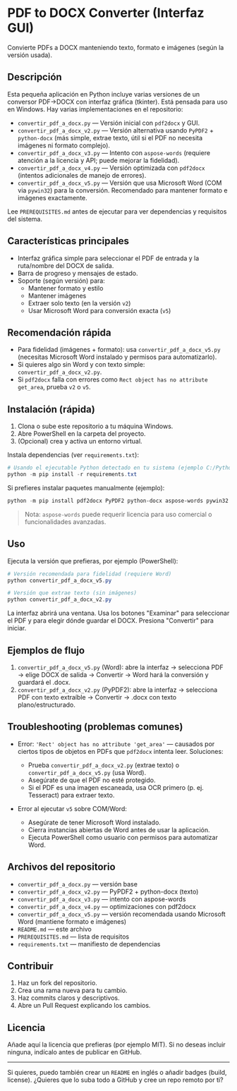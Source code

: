 # PDF to DOCX Converter (Interfaz GUI)

Convierte PDFs a DOCX manteniendo texto, formato e imágenes (según la versión usada).

## Descripción
Esta pequeña aplicación en Python incluye varias versiones de un conversor PDF→DOCX con interfaz gráfica (tkinter). Está pensada para uso en Windows. Hay varias implementaciones en el repositorio:

- `convertir_pdf_a_docx.py` — Versión inicial con `pdf2docx` y GUI.
- `convertir_pdf_a_docx_v2.py` — Versión alternativa usando `PyPDF2` + `python-docx` (más simple, extrae texto, útil si el PDF no necesita imágenes ni formato complejo).
- `convertir_pdf_a_docx_v3.py` — Intento con `aspose-words` (requiere atención a la licencia y API; puede mejorar la fidelidad).
- `convertir_pdf_a_docx_v4.py` — Versión optimizada con `pdf2docx` (intentos adicionales de manejo de errores).
- `convertir_pdf_a_docx_v5.py` — Versión que usa Microsoft Word (COM via `pywin32`) para la conversión. Recomendado para mantener formato e imágenes exactamente.

Lee `PREREQUISITES.md` antes de ejecutar para ver dependencias y requisitos del sistema.

## Características principales

- Interfaz gráfica simple para seleccionar el PDF de entrada y la ruta/nombre del DOCX de salida.
- Barra de progreso y mensajes de estado.
- Soporte (según versión) para:
  - Mantener formato y estilo
  - Mantener imágenes
  - Extraer solo texto (en la versión `v2`)
  - Usar Microsoft Word para conversión exacta (`v5`)

## Recomendación rápida

- Para fidelidad (imágenes + formato): usa `convertir_pdf_a_docx_v5.py` (necesitas Microsoft Word instalado y permisos para automatizarlo).
- Si quieres algo sin Word y con texto simple: `convertir_pdf_a_docx_v2.py`.
- Si `pdf2docx` falla con errores como `Rect object has no attribute get_area`, prueba `v2` o `v5`.

## Instalación (rápida)

1. Clona o sube este repositorio a tu máquina Windows.
2. Abre PowerShell en la carpeta del proyecto.
3. (Opcional) crea y activa un entorno virtual.

Instala dependencias (ver `requirements.txt`):

```powershell
# Usando el ejecutable Python detectado en tu sistema (ejemplo C:/Python313/python.exe)
python -m pip install -r requirements.txt
```

Si prefieres instalar paquetes manualmente (ejemplo):

```powershell
python -m pip install pdf2docx PyPDF2 python-docx aspose-words pywin32
```

> Nota: `aspose-words` puede requerir licencia para uso comercial o funcionalidades avanzadas.

## Uso

Ejecuta la versión que prefieras, por ejemplo (PowerShell):

```powershell
# Versión recomendada para fidelidad (requiere Word)
python convertir_pdf_a_docx_v5.py

# Versión que extrae texto (sin imágenes)
python convertir_pdf_a_docx_v2.py
```

La interfaz abrirá una ventana. Usa los botones "Examinar" para seleccionar el PDF y para elegir dónde guardar el DOCX. Presiona "Convertir" para iniciar.

## Ejemplos de flujo

1. `convertir_pdf_a_docx_v5.py` (Word): abre la interfaz → selecciona PDF → elige DOCX de salida → Convertir → Word hará la conversión y guardará el .docx.
2. `convertir_pdf_a_docx_v2.py` (PyPDF2): abre la interfaz → selecciona PDF con texto extraíble → Convertir → .docx con texto plano/estructurado.

## Troubleshooting (problemas comunes)

- Error: `'Rect' object has no attribute 'get_area'` — causados por ciertos tipos de objetos en PDFs que `pdf2docx` intenta leer. Soluciones:
  - Prueba `convertir_pdf_a_docx_v2.py` (extrae texto) o `convertir_pdf_a_docx_v5.py` (usa Word).
  - Asegúrate de que el PDF no esté protegido.
  - Si el PDF es una imagen escaneada, usa OCR primero (p. ej. Tesseract) para extraer texto.

- Error al ejecutar `v5` sobre COM/Word:
  - Asegúrate de tener Microsoft Word instalado.
  - Cierra instancias abiertas de Word antes de usar la aplicación.
  - Ejecuta PowerShell como usuario con permisos para automatizar Word.

## Archivos del repositorio

- `convertir_pdf_a_docx.py` — versión base
- `convertir_pdf_a_docx_v2.py` — PyPDF2 + python-docx (texto)
- `convertir_pdf_a_docx_v3.py` — intento con aspose-words
- `convertir_pdf_a_docx_v4.py` — optimizaciones con pdf2docx
- `convertir_pdf_a_docx_v5.py` — versión recomendada usando Microsoft Word (mantiene formato e imágenes)
- `README.md` — este archivo
- `PREREQUISITES.md` — lista de requisitos
- `requirements.txt` — manifiesto de dependencias

## Contribuir

1. Haz un fork del repositorio.
2. Crea una rama nueva para tu cambio.
3. Haz commits claros y descriptivos.
4. Abre un Pull Request explicando los cambios.

## Licencia

Añade aquí la licencia que prefieras (por ejemplo MIT). Si no deseas incluir ninguna, indícalo antes de publicar en GitHub.

---

Si quieres, puedo también crear un `README` en inglés o añadir badges (build, license). ¿Quieres que lo suba todo a GitHub y cree un repo remoto por ti?